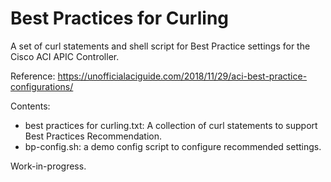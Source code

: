 # Best Practices for Curling
A set of curl statements and shell script for Best Practice settings for the Cisco ACI APIC Controller.

Reference: https://unofficialaciguide.com/2018/11/29/aci-best-practice-configurations/

Contents:
- best practices for curling.txt: A collection of curl statements to support Best Practices Recommendation. 
- bp-config.sh: a demo config script to configure recommended settings.

Work-in-progress. 



